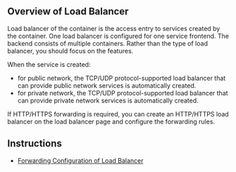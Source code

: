 ## Overview of Load Balancer
Load balancer of the container is the access entry to services created by the container. One load balancer is configured for one service frontend. The backend consists of multiple containers. Rather than the type of load balancer, you should focus on the features.

When the service is created:

- for public network, the TCP/UDP protocol-supported load balancer that can provide public network services is automatically created.
- for private network, the TCP/UDP protocol-supported load balancer that can provide private network services is automatically created.

If HTTP/HTTPS forwarding is required, you can create an HTTP/HTTPS load balancer on the load balancer page and configure the forwarding rules.

## Instructions

<!--- [Basic Operations of Load Balancer](https://cloud.tencent.com/document/product/457/9109)-->
- [Forwarding Configuration of Load Balancer](https://intl.cloud.tencent.com/document/product/457/9111)
